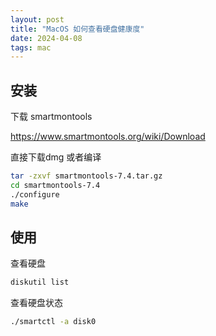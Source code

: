 ```yaml
---
layout: post
title: "MacOS 如何查看硬盘健康度"
date: 2024-04-08
tags: mac
---
```


## 安装

下载 smartmontools

<https://www.smartmontools.org/wiki/Download>

直接下载dmg 或者编译

```bash
tar -zxvf smartmontools-7.4.tar.gz
cd smartmontools-7.4
./configure
make
```

## 使用

查看硬盘

```bash
diskutil list
```

查看硬盘状态

```bash
./smartctl -a disk0
```

